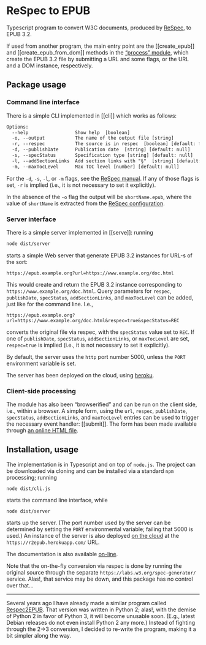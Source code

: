# ReSpec to EPUB

Typescript program to convert W3C documents, produced by [ReSpec](https://github.com/w3c/respec), to EPUB 3.2.

If used from another program, the main entry point are the [[create_epub]] and [[create_epub_from_dom]] methods in the [“process” module](modules/_lib_process_.html), which create the EPUB 3.2 file by submitting a URL and some flags, or the URL and a DOM instance, respectively.

## Package usage

### Command line interface

There is a simple CLI implemented in [[cli]] which works as follows:

```txt
Options:
  --help                 Show help  [boolean]
  -o, --output           The name of the output file [string]
  -r, --respec           The source is in respec  [boolean] [default: false]
  -d, --publishDate      Publication date  [string] [default: null]
  -s, --specStatus       Specification type [string] [default: null]
  -l, --addSectionLinks  Add section links with "§"  [string] [default: null]
  -m, --maxTocLevel      Max TOC level [number] [default: null]
```

For the `-d`, `-s`, `-l`, or `-m` flags, see the [ReSpec manual](https://www.w3.org/respec/). If any of those flags is set, `-r` is implied (i.e., it is not necessary to set it explicitly).

In the absence of the `-o` flag the output will be `shortName.epub`, where the value of `shortName` is extracted from the [ReSpec configuration](https://github.com/w3c/respec/wiki/shortName).

### Server interface

There is a simple server implemented in [[serve]]: running

```txt
node dist/server
```

starts a simple Web server that generate EPUB 3.2 instances for URL-s of the sort:

```
https://epub.example.org?url=https://www.example.org/doc.html
```

This would create and return the EPUB 3.2 instance corresponding to `https://www.example.org/doc.html`. Query parameters for `respec`, `publishDate`, `specStatus`, `addSectionLinks`, and `maxTocLevel` can be added, just like for the command line. I.e.,

```
https://epub.example.org?url=https://www.example.org/doc.html&respec=true&specStatus=REC
```

converts the original file via respec, with the `specStatus` value set to `REC`. If one of `publishDate`, `specStatus`, `addSectionLinks`, or `maxTocLevel` are set, `respec=true` is implied (i.e., it is not necessary to set it explicitly).

By default, the server uses the `http` port number 5000, unless the `PORT` environment variable is set.

The server has been deployed on the cloud, using [heroku](https://r2epub.herokuapp.com/).

### Client-side processing

The module has also been “browserified” and can be run on the client side, i.e., within a browser. A simple form, using the `url`, `respec`,  `publishDate`, `specStatus`, `addSectionLinks`, and `maxTocLevel` entries can be used to trigger the necessary event handler: [[submit]]. The form has been made available through [an online HTML file](https://iherman.github.io/r2epub/server.html).

## Installation, usage

The implementation is in Typescript and on top of `node.js`. The project can be downloaded via cloning and can be installed via a standard `npm` processing; running

```
node dist/cli.js
```

starts the command line interface, while

```
node dist/server
```

starts up the server. (The port number used by the server can be determined by setting the `PORT` environmental variable; failing that 5000 is used.) An instance of the server is also deployed [on the cloud](https://r2epub.herokuapp.com/) at the `https://r2epub.herokuapp.com/` URL.

The documentation is also available [on-line](https://iherman.github.io/r2epub/typedoc/).

Note that the on-the-fly conversion via respec is done by running the original source through the separate `https://labs.w3.org/spec-generator/` service. Alas!, that service may be down, and this package has no control over that…

---

Several years ago I have already made a similar program called [Respec2EPUB](https://github.com/iherman/respec2epub). That version was written in Python 2;
alas!, with the demise of Python 2 in favor of Python 3, it will become unusable soon. (E.g., latest Debian releases do not
even install Python 2 any more.) Instead of fighting through the 2->3 conversion, I decided to re-write the program, making it a bit
simpler along the way.
